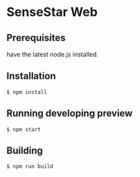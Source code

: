 # SenseStar Web

## Prerequisites

  have the latest node.js installed.

## Installation

  ```$ npm install```

## Running developing preview

  ```$ npm start```

## Building

  ```$ npm run build```